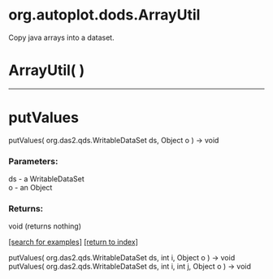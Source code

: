 # org.autoplot.dods.ArrayUtil

Copy java arrays into a dataset.

# ArrayUtil( )


***
<a name="putValues"></a>
# putValues
putValues( org.das2.qds.WritableDataSet ds, Object o ) &rarr; void



### Parameters:
ds - a WritableDataSet
<br>o - an Object

### Returns:
void (returns nothing)


<a href="https://github.com/autoplot/dev/search?q=putValues&unscoped_q=putValues">[search for examples]</a>
<a href="https://github.com/autoplot/documentation/blob/master/javadoc/index-all.md">[return to index]</a>

putValues( org.das2.qds.WritableDataSet ds, int i, Object o ) &rarr; void<br>
putValues( org.das2.qds.WritableDataSet ds, int i, int j, Object o ) &rarr; void<br>
